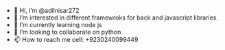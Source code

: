 - 👋 Hi, I’m @adilnisar272
- 👀 I’m interested in different framewroks for back and javascript libraries.
- 🌱 I’m currently learning node js
- 💞️ I’m looking to collaborate on python 
- 📫 How to reach me cell: +9230240099449

<!---
adilnisar272/adilnisar272 is a ✨ special ✨ repository because its `README.md` (this file) appears on your GitHub profile.
You can click the Preview link to take a look at your changes.
--->

